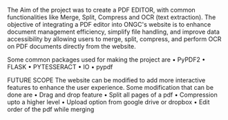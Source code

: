 The Aim of the project was to create a PDF EDITOR, with common functionalities like Merge, Split, Compress and OCR (text extraction). 
The objective of integrating a PDF editor into ONGC's website is to enhance document management efficiency, simplify file handling, and improve data accessibility by allowing users to merge, split, compress, and perform OCR on PDF documents directly from the website.

Some common packages used for making the project are
• PyPDF2
• FLASK
• PYTESSERACT
• IO
• pypdf

FUTURE SCOPE
The website can be modified to add more interactive features to enhance the user experience. Some modification that can be done are
• Drag and drop feature
• Split all pages of a pdf
• Compression upto a higher level
• Upload option from google drive or dropbox
• Edit order of the pdf while merging

